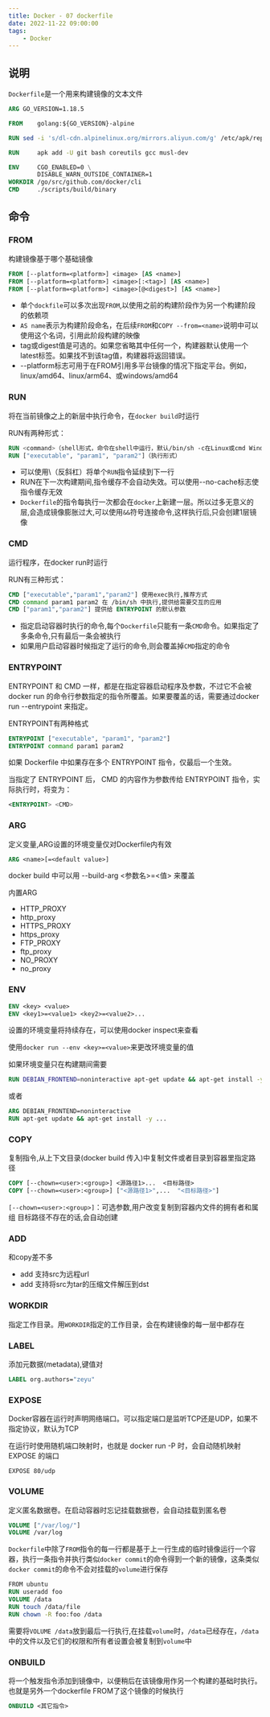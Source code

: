 ```yaml
---
title: Docker - 07 dockerfile
date: 2022-11-22 09:00:00
tags:
    - Docker
---
```


## 说明
`Dockerfile`是一个用来构建镜像的文本文件

```dockerfile
ARG GO_VERSION=1.18.5

FROM    golang:${GO_VERSION}-alpine

RUN sed -i 's/dl-cdn.alpinelinux.org/mirrors.aliyun.com/g' /etc/apk/repositories

RUN     apk add -U git bash coreutils gcc musl-dev

ENV     CGO_ENABLED=0 \
        DISABLE_WARN_OUTSIDE_CONTAINER=1
WORKDIR /go/src/github.com/docker/cli
CMD     ./scripts/build/binary

```

## 命令
### FROM
构建镜像基于哪个基础镜像

```dockerfile
FROM [--platform=<platform>] <image> [AS <name>]
FROM [--platform=<platform>] <image>[:<tag>] [AS <name>]
FROM [--platform=<platform>] <image>[@<digest>] [AS <name>]

```

- 单个`dockfile`可以多次出现`FROM`,以使用之前的构建阶段作为另一个构建阶段的依赖项
- `AS name`表示为构建阶段命名，在后续`FROM`和`COPY --from=<name>`说明中可以使用这个名词，引用此阶段构建的映像
- tag或digest值是可选的。如果您省略其中任何一个，构建器默认使用一个latest标签。如果找不到该tag值，构建器将返回错误。
- --platform标志可用于在FROM引用多平台镜像的情况下指定平台。例如，linux/amd64、linux/arm64、或windows/amd64

### RUN
将在当前镜像之上的新层中执行命令，在`docker build`时运行

RUN有两种形式：
```dockerfile
RUN <command>（shell形式，命令在shell中运行，默认/bin/sh -c在Linux或cmd Windows上）
RUN ["executable", "param1", "param2"]（执行形式）
```
- 可以使用\（反斜杠）将单个`RUN`指令延续到下一行
- RUN在下一次构建期间,指令缓存不会自动失效。可以使用--no-cache标志使指令缓存无效
- `Dockerfile`的指令每执行一次都会在`docker`上新建一层。所以过多无意义的层,会造成镜像膨胀过大,可以使用`&&`符号连接命令,这样执行后,只会创建1层镜像

### CMD
运行程序，在docker run时运行

RUN有三种形式：
```dockerfile
CMD ["executable","param1","param2"] 使用exec执行,推荐方式
CMD command param1 param2 在 /bin/sh 中执行,提供给需要交互的应用
CMD ["param1","param2"] 提供给 ENTRYPOINT 的默认参数
```

- 指定启动容器时执行的命令,每个`Dockerfile`只能有一条`CMD`命令。如果指定了多条命令,只有最后一条会被执行
- 如果用户启动容器时候指定了运行的命令,则会覆盖掉`CMD`指定的命令

### ENTRYPOINT
ENTRYPOINT 和 CMD 一样，都是在指定容器启动程序及参数，不过它不会被 docker run 的命令行参数指定的指令所覆盖。如果要覆盖的话，需要通过docker run --entrypoint 来指定。

ENTRYPOINT有两种格式

```dockerfile
ENTRYPOINT ["executable", "param1", "param2"]
ENTRYPOINT command param1 param2
```
如果 Dockerfile 中如果存在多个 ENTRYPOINT 指令，仅最后一个生效。

当指定了 ENTRYPOINT 后， CMD 的内容作为参数传给 ENTRYPOINT 指令，实际执行时，将变为：
```dockerfile
<ENTRYPOINT> <CMD>
```
### ARG
定义变量,ARG设置的环境变量仅对Dockerfile内有效
```dockerfile
ARG <name>[=<default value>]
```
docker build 中可以用 --build-arg <参数名>=<值> 来覆盖

内置ARG
- HTTP_PROXY
- http_proxy
- HTTPS_PROXY
- https_proxy
- FTP_PROXY
- ftp_proxy
- NO_PROXY
- no_proxy

### ENV

```dockerfile
ENV <key> <value>
ENV <key1>=<value1> <key2>=<value2>...
```
设置的环境变量将持续存在，可以使用docker inspect来查看

使用`docker run --env <key>=<value>`来更改环境变量的值

如果环境变量只在构建期间需要
```dockerfile
RUN DEBIAN_FRONTEND=noninteractive apt-get update && apt-get install -y ...
```
或者
```dockerfile
ARG DEBIAN_FRONTEND=noninteractive
RUN apt-get update && apt-get install -y ...
```

### COPY
复制指令,从上下文目录(docker build 传入)中复制文件或者目录到容器里指定路径
```dockerfile
COPY [--chown=<user>:<group>] <源路径1>...  <目标路径>
COPY [--chown=<user>:<group>] ["<源路径1>",...  "<目标路径>"]
```
`[--chown=<user>:<group>]`：可选参数,用户改变复制到容器内文件的拥有者和属组
目标路径不存在的话,会自动创建

### ADD
和copy差不多
- add 支持src为远程url
- add 支持将src为tar的压缩文件解压到dst



### WORKDIR
指定工作目录。用`WORKDIR`指定的工作目录，会在构建镜像的每一层中都存在

### LABEL
添加元数据(metadata),键值对
```dockerfile
LABEL org.authors="zeyu"
```

### EXPOSE
Docker容器在运行时声明网络端口。可以指定端口是监听TCP还是UDP，如果不指定协议，默认为TCP

在运行时使用随机端口映射时，也就是 docker run -P 时，会自动随机映射 EXPOSE 的端口

```
EXPOSE 80/udp
```

### VOLUME
定义匿名数据卷。在启动容器时忘记挂载数据卷，会自动挂载到匿名卷
```dockerfile
VOLUME ["/var/log/"]
VOLUME /var/log
```

`Dockerfile`中除了`FROM`指令的每一行都是基于上一行生成的临时镜像运行一个容器，执行一条指令并执行类似`docker commit`的命令得到一个新的镜像，这条类似`docker commit`的命令不会对挂载的`volume`进行保存


```dockerfile
​​FROM ubuntu
RUN useradd foo
VOLUME /data
RUN touch /data/file
RUN chown -R foo:foo /data
```

需要将`VOLUME /data`放到最后一行执行,在挂载`volume`时，`/data`已经存在，`/data`中的文件以及它们的权限和所有者设置会被复制到`volume`中

### ONBUILD
将一个触发指令添加到镜像中，以便稍后在该镜像用作另一个构建的基础时执行。也就是另外一个dockerfile FROM了这个镜像的时候执行
```dockerfile
ONBUILD <其它指令>
```

